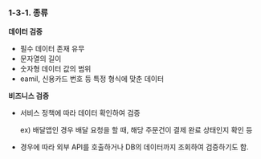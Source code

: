 ### 1-3-1. 종류

**데이터 검증**

- 필수 데이터 존재 유무
- 문자열의 길이
- 숫자형 데이터 값의 범위
- eamil, 신용카드 번호 등 특정 형식에 맞춘 데이터

**비즈니스 검증**

- 서비스 정책에 따라 데이터 확인하여 검증
    
    ex) 배달앱인 경우 배달 요청을 할 때, 해당 주문건이 결제 완료 상태인지 확인 등
    
- 경우에 따라 외부 API를 호출하거나 DB의 데이터까지 조회하여 검증하기도 함.